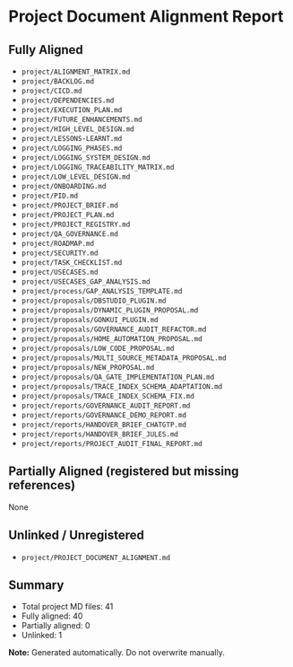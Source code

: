 # Project Document Alignment Report

## Fully Aligned
- `project/ALIGNMENT_MATRIX.md`
- `project/BACKLOG.md`
- `project/CICD.md`
- `project/DEPENDENCIES.md`
- `project/EXECUTION_PLAN.md`
- `project/FUTURE_ENHANCEMENTS.md`
- `project/HIGH_LEVEL_DESIGN.md`
- `project/LESSONS-LEARNT.md`
- `project/LOGGING_PHASES.md`
- `project/LOGGING_SYSTEM_DESIGN.md`
- `project/LOGGING_TRACEABILITY_MATRIX.md`
- `project/LOW_LEVEL_DESIGN.md`
- `project/ONBOARDING.md`
- `project/PID.md`
- `project/PROJECT_BRIEF.md`
- `project/PROJECT_PLAN.md`
- `project/PROJECT_REGISTRY.md`
- `project/QA_GOVERNANCE.md`
- `project/ROADMAP.md`
- `project/SECURITY.md`
- `project/TASK_CHECKLIST.md`
- `project/USECASES.md`
- `project/USECASES_GAP_ANALYSIS.md`
- `project/process/GAP_ANALYSIS_TEMPLATE.md`
- `project/proposals/DBSTUDIO_PLUGIN.md`
- `project/proposals/DYNAMIC_PLUGIN_PROPOSAL.md`
- `project/proposals/GONKUI_PLUGIN.md`
- `project/proposals/GOVERNANCE_AUDIT_REFACTOR.md`
- `project/proposals/HOME_AUTOMATION_PROPOSAL.md`
- `project/proposals/LOW_CODE_PROPOSAL.md`
- `project/proposals/MULTI_SOURCE_METADATA_PROPOSAL.md`
- `project/proposals/NEW_PROPOSAL.md`
- `project/proposals/QA_GATE_IMPLEMENTATION_PLAN.md`
- `project/proposals/TRACE_INDEX_SCHEMA_ADAPTATION.md`
- `project/proposals/TRACE_INDEX_SCHEMA_FIX.md`
- `project/reports/GOVERNANCE_AUDIT_REPORT.md`
- `project/reports/GOVERNANCE_DEMO_REPORT.md`
- `project/reports/HANDOVER_BRIEF_CHATGTP.md`
- `project/reports/HANDOVER_BRIEF_JULES.md`
- `project/reports/PROJECT_AUDIT_FINAL_REPORT.md`

## Partially Aligned (registered but missing references)

None

## Unlinked / Unregistered

- `project/PROJECT_DOCUMENT_ALIGNMENT.md`

## Summary

- Total project MD files: 41
- Fully aligned: 40
- Partially aligned: 0
- Unlinked: 1

**Note:** Generated automatically. Do not overwrite manually.